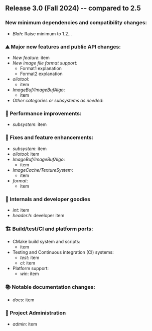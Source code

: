 Release 3.0 (Fall 2024) -- compared to 2.5
-------------------------------------------------

### New minimum dependencies and compatibility changes:
* *Blah*: Raise minimum to 1.2...

### ⛰️  Major new features and public API changes:
* *New feature*: item
* *New image file format support:*
    - Format1 explanation
    - Format2 explanation
* *oiiotool*:
    - item
* *ImageBuf/ImageBufAlgo*:
    - item
* *Other categories or subsystems as needed*:

### 🚀  Performance improvements:
  - *subsystem*: item

### 🐛  Fixes and feature enhancements:
* *subsystem*: item
* *oiiotool*: item
* *ImageBuf/ImageBufAlgo*:
    - item
* *ImageCache/TextureSystem*:
    - item
* *format*:
    - item

### 🔧  Internals and developer goodies
  - *int*: item
  - *header.h*: developer item

### 🏗  Build/test/CI and platform ports:
* CMake build system and scripts:
  - item
* Testing and Continuous integration (CI) systems:
  - *test*: item
  - *ci*: item
* Platform support:
  - *win*: item

### 📚  Notable documentation changes:
  - *docs*: item

### 🏢  Project Administration
  - *admin*: item
